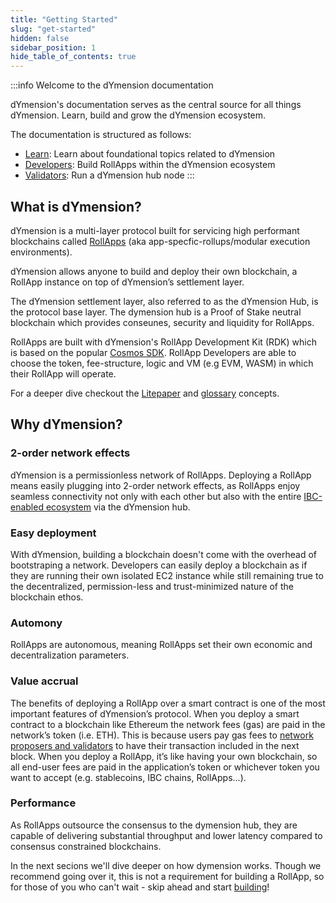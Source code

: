 ```yaml
---
title: "Getting Started"
slug: "get-started"
hidden: false
sidebar_position: 1
hide_table_of_contents: true
---
```


:::info Welcome to the dYmension documentation

dYmension's documentation serves as the central source for all things dYmension. Learn, build and grow the dYmension ecosystem.

The documentation is structured as follows:

- [Learn](/docs/learn/dymension.md): Learn about foundational topics related to dYmension
- [Developers](/docs/developers/getting-started/intro.md): Build RollApps within the dYmension ecosystem
- [Validators](/docs/validators/full-node/index.md): Run a dYmension hub node
:::

## What is dYmension?

dYmension is a multi-layer protocol built for servicing high performant blockchains called [RollApps](/docs/learn/rollapps.md) (aka app-specfic-rollups/modular execution environments).

dYmension allows anyone to build and deploy their own blockchain, a RollApp instance on top of dYmension’s settlement layer.

The dYmension settlement layer, also referred to as the dYmension Hub, is the protocol base layer. The dymension hub is a Proof of Stake neutral blockchain which provides conseunes, security and liquidity for RollApps.

RollApps are built with dYmension's RollApp Development Kit (RDK) which is based on the popular [Cosmos SDK](https://docs.cosmos.network/). RollApp Developers are able to choose the token, fee-structure, logic and VM (e.g EVM, WASM) in which their RollApp will operate.

For a deeper dive checkout the [Litepaper](/docs/dymension-litepaper/index.md) and [glossary](/docs/reference/glossary.md) concepts.

## Why dYmension?

### 2-order network effects

dYmension is a permissionless network of RollApps. Deploying a RollApp means easily plugging into 2-order network effects, as RollApps enjoy seamless connectivity not only with each other but also with the entire [IBC-enabled ecosystem](https://mapofzones.com/) via the dYmension hub.

### Easy deployment

With dYmension, building a blockchain doesn't come with the overhead of bootstraping a network.
Developers can easily deploy a blockchain as if they are running their own isolated EC2 instance while still remaining true to the decentralized, permission-less and trust-minimized nature of the blockchain ethos.

### Automony

RollApps are autonomous, meaning RollApps set their own economic and decentralization parameters.

### Value accrual

The benefits of deploying a RollApp over a smart contract is one of the most important features of dYmension’s protocol. When you deploy a smart contract to a blockchain like Ethereum the network fees (gas) are paid in the network’s token (i.e. ETH). This is because users pay gas fees to [network proposers and validators](https://ethereum.org/en/developers/docs/gas/) to have their transaction included in the next block. When you deploy a RollApp, it’s like having your own blockchain, so all end-user fees are paid in the application’s token or whichever token you want to accept (e.g. stablecoins, IBC chains, RollApps…).

### Performance

As RollApps outsource the consensus to the dymension hub, they are capable of delivering substantial throughput and lower latency compared to consensus constrained blockchains.

In the next secions we'll dive deeper on how dymension works. Though we recommend going over it, this is not a requirement for building a RollApp, so for those of you who can't wait - skip ahead and start [building](/docs/developers/checkers-rollapp/index.md)!
